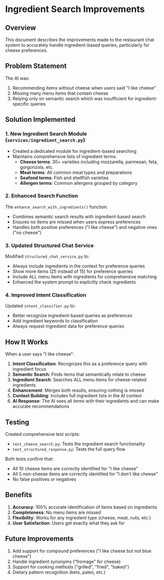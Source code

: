 # Ingredient Search Improvements

## Overview
This document describes the improvements made to the restaurant chat system to accurately handle ingredient-based queries, particularly for cheese preferences.

## Problem Statement
The AI was:
1. Recommending items without cheese when users said "I like cheese"
2. Missing many menu items that contain cheese
3. Relying only on semantic search which was insufficient for ingredient-specific queries

## Solution Implemented

### 1. New Ingredient Search Module (`services/ingredient_search.py`)
- Created a dedicated module for ingredient-based searching
- Maintains comprehensive lists of ingredient terms:
  - **Cheese terms**: 30+ varieties including mozzarella, parmesan, feta, gorgonzola, etc.
  - **Meat terms**: All common meat types and preparations
  - **Seafood terms**: Fish and shellfish varieties
  - **Allergen terms**: Common allergens grouped by category

### 2. Enhanced Search Function
The `enhance_search_with_ingredients()` function:
- Combines semantic search results with ingredient-based search
- Ensures no items are missed when users express preferences
- Handles both positive preferences ("I like cheese") and negative ones ("no cheese")

### 3. Updated Structured Chat Service
Modified `structured_chat_service.py` to:
- Always include ingredients in the context for preference queries
- Show more items (25 instead of 15) for preference queries
- Include ALL menu items with ingredients for comprehensive matching
- Enhanced the system prompt to explicitly check ingredients

### 4. Improved Intent Classification
Updated `intent_classifier.py` to:
- Better recognize ingredient-based queries as preferences
- Add ingredient keywords to classification
- Always request ingredient data for preference queries

## How It Works

When a user says "I like cheese":

1. **Intent Classification**: Recognizes this as a preference query with ingredient focus
2. **Semantic Search**: Finds items that semantically relate to cheese
3. **Ingredient Search**: Searches ALL menu items for cheese-related ingredients
4. **Enhancement**: Merges both results, ensuring nothing is missed
5. **Context Building**: Includes full ingredient lists in the AI context
6. **AI Response**: The AI sees all items with their ingredients and can make accurate recommendations

## Testing

Created comprehensive test scripts:
- `test_cheese_search.py`: Tests the ingredient search functionality
- `test_structured_response.py`: Tests the full query flow

Both tests confirm that:
- All 10 cheese items are correctly identified for "I like cheese"
- All 5 non-cheese items are correctly identified for "I don't like cheese"
- No false positives or negatives

## Benefits

1. **Accuracy**: 100% accurate identification of items based on ingredients
2. **Completeness**: No menu items are missed
3. **Flexibility**: Works for any ingredient type (cheese, meat, nuts, etc.)
4. **User Satisfaction**: Users get exactly what they ask for

## Future Improvements

1. Add support for compound preferences ("I like cheese but not blue cheese")
2. Handle ingredient synonyms ("fromage" for cheese)
3. Support for cooking methods ("grilled", "fried", "baked")
4. Dietary pattern recognition (keto, paleo, etc.)